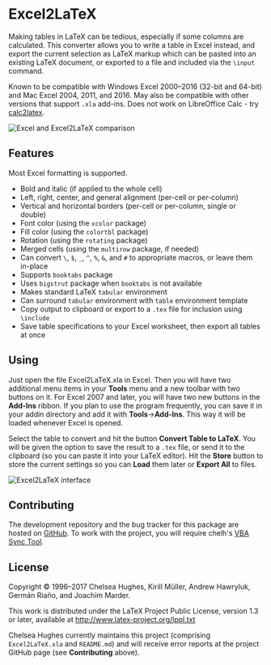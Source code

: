 # Excel2LaTeX
Making tables in LaTeX can be tedious, especially if some columns are calculated.
This converter allows you to write a table in Excel instead, and export the current selection as LaTeX markup
which can be pasted into an existing LaTeX document, or exported to a file and included via the `\input` command.

Known to be compatible with Windows Excel 2000&ndash;2016 (32-bit and 64-bit) and Mac Excel 2004, 2011, and 2016.
May also be compatible with other versions that support `.xla` add-ins. Does not work on LibreOffice Calc - try [calc2latex](http://calc2latex.sourceforge.net/).

![Excel and Excel2LaTeX comparison](https://i.imgur.com/UNKCihT.png)

## Features
Most Excel formatting is supported.
 * Bold and italic (if applied to the whole cell)
 * Left, right, center, and general alignment (per-cell or per-column)
 * Vertical and horizontal borders (per-cell or per-column, single or double)
 * Font color (using the `xcolor` package)
 * Fill color (using the `colortbl` package)
 * Rotation (using the `rotating` package)
 * Merged cells (using the `multirow` package, if needed)
 * Can convert `\`, `$`, `_`, `^`, `%`, `&`, and `#` to appropriate macros, or leave them in-place
 * Supports `booktabs` package
 * Uses `bigstrut` package when `booktabs` is not available
 * Makes standard LaTeX `tabular` environment
 * Can surround `tabular` environment with `table` environment template
 * Copy output to clipboard or export to a `.tex` file for inclusion using `\include`
 * Save table specifications to your Excel worksheet, then export all tables at once

## Using
Just open the file Excel2LaTeX.xla in Excel. Then you will have two additional 
menu items in your **Tools** menu and a new toolbar with two buttons on it. For 
Excel 2007 and later, you will have two new buttons in the **Add-Ins** ribbon. If 
you plan to use the program frequently, you can save it in your addin directory 
and add it with **Tools**&rarr;**Add-Ins**. This way it will be loaded whenever Excel is 
opened.

Select the table to convert and hit the button **Convert Table to LaTeX**. You 
will be given the option to save the result to a `.tex` file, or send it to the clipboard 
(so you can paste it into your LaTeX editor). Hit the **Store** button to store the 
current settings so you can **Load** them later or **Export All** to files.

![Excel2LaTeX interface](https://i.imgur.com/EK88upo.png)

## Contributing
The development repository and the bug tracker for this package are hosted on
[GitHub](https://github.com/krlmlr/Excel2LaTeX). To work with the project, you
will require chelh's [VBA Sync Tool](https://github.com/chelh/VBASync). 

## License
Copyright &copy; 1996&ndash;2017 Chelsea Hughes, Kirill Müller, Andrew Hawryluk,
Germán Riaño, and Joachim Marder.

This work is distributed under the LaTeX Project Public License, version 1.3
or later, available at http://www.latex-project.org/lppl.txt

Chelsea Hughes currently maintains this project (comprising `Excel2LaTeX.xla`
and `README.md`) and will receive error reports at the project GitHub page
(see **Contributing** above).
